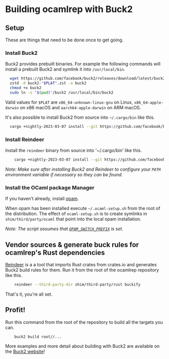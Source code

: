 # Building ocamlrep with Buck2

## Setup

These are things that need to be done once to get going.

### Install Buck2

Buck2 provides prebuilt binaries. For example the following commands will install a prebuilt Buck2 and symlink it into `/usr/local/bin`.
```bash
  wget https://github.com/facebook/buck2/releases/download/latest/buck2-"$PLAT".zst
  zstd -d buck2-"$PLAT".zst -o buck2
  chmod +x buck2
  sudo ln -s "$(pwd)"/buck2 /usr/local/bin/buck2
```
Valid values for `$PLAT` are `x86_64-unknown-linux-gnu` on Linux, `x86_64-apple-darwin` on x86 macOS and `aarch64-apple-darwin` on ARM macOS.

It's also possible to install Buck2 from source into `~/.cargo/bin` like this.
```bash
  cargo +nightly-2023-03-07 install --git https://github.com/facebook/buck2.git buck2
```

### Install Reindeer

Install the `reindeer` binary from source into '~/.cargo/bin' like this.
```bash
    cargo +nightly-2023-03-07 install --git https://github.com/facebookincubator/reindeer.git reindeer
```

*Note: Make sure after installing Buck2 and Reindeer to configure your `PATH` environment variable if necessary so they can be found.*

### Install the OCaml package Manager

If you haven't already, install [opam](https://opam.ocaml.org/).

When opam has been installed execute `~/.ocaml-setup.sh` from the root of the distribution. The effect of `ocaml-setup.sh` is to create symlinks in `shim/third/party/ocaml` that point into the local opam installation.

*Note: The script assumes that [`OPAM_SWITCH_PREFIX`](https://opam.ocaml.org/doc/Manual.html#Switches) is set.*

## Vendor sources & generate buck rules for ocamlrep's Rust dependencies

[Reindeer](https://github.com/facebookincubator/reindeer) is a a tool that imports Rust crates from crates.io and generates Buck2 build rules for them. Run it from the root of the ocamlrep repository like this.
```bash
    reindeer --third-party-dir shim/third-party/rust buckify
```

That's it, you're all set.

## Profit!

Run this command from the root of the repository to build all the targets you can.
```
    buck2 build root//...
```

More examples and more detail about building with Buck2 are available on the [Buck2 website](https://buck2.build/)!
